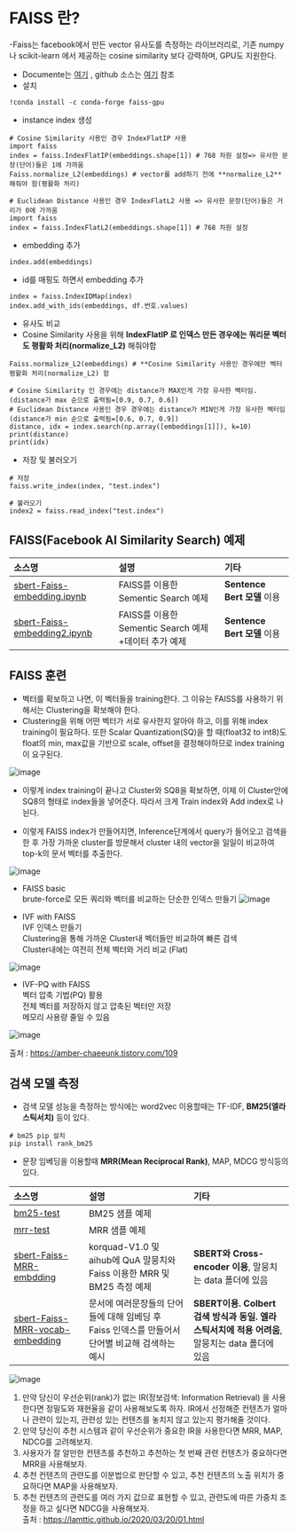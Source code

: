 # FAISS 란?
-Faiss는 facebook에서 만든 vector 유사도를 측정하는 라이브러리로, 기존 numpy 나 scikit-learn 에서 제공하는 cosine similarity 보다 강력하며, GPU도 지원한다.
- Documente는 [여기](https://faiss.ai/) , github 소스는 [여기](https://github.com/facebookresearch/faiss) 참조
- 설치
```
!conda install -c conda-forge faiss-gpu
```
- instance index 생성
```
# Cosine Similarity 사용인 경우 IndexFlatIP 사용
import faiss
index = faiss.IndexFlatIP(embeddings.shape[1]) # 768 차원 설정=> 유사한 문장(단어)들은 1에 가까움
Faiss.normalize_L2(embeddings) # vector를 add하기 전에 **normalize_L2** 해줘야 함(평활화 처리) 
```
```
# Euclidean Distance 사용인 경우 IndexFlatL2 사용 => 유사한 문장(단어)들은 거리가 0에 가까움
import faiss
index = faiss.IndexFlatL2(embeddings.shape[1]) # 768 차원 설정
```
- embedding 추가
```
index.add(embeddings)
```
- id를 매핑도 하면서 embedding 추가
```
index = faiss.IndexIDMap(index)
index.add_with_ids(embeddings, df.번호.values)
```
- 유사도 비교
- Cosine Similarity 사용을 위해 **IndexFlatIP 로 인덱스 만든 경우에는 쿼리문 벡터도 평활화 처리(normalize_L2)** 해줘야함
```
Faiss.normalize_L2(embeddings) # **Cosine Similarity 사용인 경우에만 벡터 평활화 처리(normalize_L2) 함

# Cosine Similarity 인 경우에는 distance가 MAX인게 가장 유사한 벡터임.(distance가 max 순으로 출력됨=[0.9, 0.7, 0.6])
# Euclidean Distance 사용인 경우 경우에는 distance가 MIN인게 가장 유사한 벡터임(distance가 min 순으로 출력됨=[0.6, 0.7, 0.9])
distance, idx = index.search(np.array([embeddings[1]]), k=10)
print(distance)
print(idx)
```
- 저장 및 불러오기
```
# 저장
faiss.write_index(index, "test.index")
```
```
# 불러오기
index2 = faiss.read_index("test.index")
```

## FAISS(Facebook AI Similarity Search) 예제

|소스명|설명|기타|
|:-----------------|:-----------------------------------------------------------|:---------------------|
|[sbert-Faiss-embedding.ipynb](https://github.com/kobongsoo/BERT/blob/master/Faiss/sbert-Faiss-embedding.ipynb)|FAISS를 이용한 Sementic Search 예제 |**Sentence Bert 모델** 이용|
|[sbert-Faiss-embedding2.ipynb](https://github.com/kobongsoo/BERT/blob/master/Faiss/sbert-Faiss-embedding2.ipynb)|FAISS를 이용한 Sementic Search 예제+데이터 추가 예제|**Sentence Bert 모델** 이용|



## FAISS 훈련
- 벡터를 확보하고 나면, 이 벡터들을 training한다. 그 이유는 FAISS를 사용하기 위해서는 Clustering을 확보해야 한다.
- Clustering을 위해 어떤 벡터가 서로 유사한지 알아야 하고, 이를 위해 index training이 필요하다. 또한 Scalar Quantization(SQ)을 할 때(float32 to int8)도 float의 min, max값을 기반으로 scale, offset을 결정해야하므로 index training이 요구된다. 

![image](https://user-images.githubusercontent.com/93692701/218006362-fff61a31-b689-4825-88ee-b5c975d648e9.png)

- 이렇게 index training이 끝나고 Cluster와 SQ8을 확보하면, 이제 이 Cluster안에 SQ8의 형태로 index들을 넣어준다.
따라서 크게 Train index와 Add index로 나뉜다.

- 이렇게 FAISS index가 만들어지면, Inference단계에서 query가 들어오고 검색을 한 후 가장 가까운 cluster를 방문해서 cluster 내의 vector을 일일이 비교하여 top-k의 문서 벡터를 추출한다.

![image](https://user-images.githubusercontent.com/93692701/218006546-a8899c7b-2051-424e-8006-2e2ce3e34e8f.png)

- FAISS basic
</br> brute-force로 모든 쿼리와 벡터를 비교하는 단순한 인덱스 만들기
![image](https://user-images.githubusercontent.com/93692701/218006645-dd3cddf1-9631-48b4-97ae-72d50c5788ec.png)

- IVF with FAISS
</br>IVF 인덱스 만들기
</br>Clustering을 통해 가까운 Cluster내 벡터들만 비교하여 빠른 검색
</br>Cluster내에는 여전히 전체 벡터와 거리 비교 (Flat)

![image](https://user-images.githubusercontent.com/93692701/218005731-563e1b09-ab9c-4329-8a68-d5514a516f95.png)

- IVF-PQ with FAISS
</br>벡터 압축 기법(PQ) 활용
</br>전체 벡터를 저장하지 않고 압축된 벡터만 저장
</br>메모리 사용량 줄일 수 있음

![image](https://user-images.githubusercontent.com/93692701/218005934-1eb61c56-282f-4509-ab5f-790c6cdf1fae.png)

출처 : https://amber-chaeeunk.tistory.com/109

## 검색 모델 측정
- 검색 모델 성능을 측정하는 방식에는 word2vec 이용할때는 TF-IDF, **BM25(엘라스틱서치)** 등이 있다.
```
# bm25 pip 설치
pip install rank_bm25
```

- 문장 임베딩을 이용할때 **MRR(Mean Reciprocal Rank)**, MAP, MDCG 방식등의 있다.

|소스명|설명|기타|
|:-----------------|:-----------------------------------------------------------|:---------------------|
|[bm25-test](https://github.com/kobongsoo/BERT/blob/master/Faiss/bm25-test.ipynb)|BM25 샘플 예제||
|[mrr-test](https://github.com/kobongsoo/BERT/blob/master/Faiss/mrr-test.ipynb)|MRR 샘플 예제||
|[sbert-Faiss-MRR-embdding](https://github.com/kobongsoo/BERT/blob/master/Faiss/sbert-Faiss-MRR-embdding-test.ipynb)|korquad-V1.0 및 aihub에 QuA 말뭉치와 Faiss 이용한 MRR 및 BM25 측정 예제|**SBERT와 Cross-encoder 이용**, 말뭉치는 data 폴더에 있음|
|[sbert-Faiss-MRR-vocab-embedding](https://github.com/kobongsoo/BERT/blob/master/Faiss/sbert-Faiss-MRR-vocab-embedding-test.ipynb)|문서에 여러문장들의 단어들에 대해 임베딩 후 Faiss 인덱스를 만들어서 단어별 비교해 검색하는 예시|**SBERT이용. Colbert 검색 방식과 동일. 엘라스틱서치에 적용 어려움**, 말뭉치는 data 폴더에 있음|

![image](https://user-images.githubusercontent.com/93692701/216910548-4d55e6ca-5fdc-4ee4-b92f-89390d71b668.png)

1. 만약 당신이 우선순위(rank)가 없는 IR(정보검색: Information Retrieval) 을 사용한다면 정밀도와 재현율을 같이 사용해보도록 하자. IR에서 선정해준 컨텐츠가 얼마나 관련이 있는지, 관련성 있는 컨텐츠를 놓치지 않고 있는지 평가해줄 것이다.
2. 만약 당신이 추천 시스템과 같이 우선순위가 중요한 IR을 사용한다면 MRR, MAP, NDCG를 고려해보자.
3. 사용자가 잘 알만한 컨텐츠를 추천하고 추천하는 첫 번째 관련 컨텐츠가 중요하다면 MRR을 사용해보자.
4. 추천 컨텐츠의 관련도를 이분법으로 판단할 수 있고, 추천 컨텐츠의 노출 위치가 중요하다면 MAP을 사용해보자.
5. 추천 컨텐츠의 관련도를 여러 가지 값으로 표현할 수 있고, 관련도에 따른 가중치 조정을 하고 싶다면 NDCG을 사용해보자.
</br> 출처 : https://lamttic.github.io/2020/03/20/01.html
